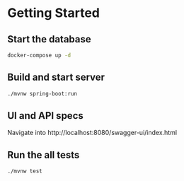 # Getting Started

## Start the database
````bash
docker-compose up -d
````

## Build and start server
````bash
./mvnw spring-boot:run
````
## UI and API specs 
Navigate into http://localhost:8080/swagger-ui/index.html

## Run the all tests
````bash
./mvnw test
````

